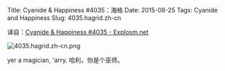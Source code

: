Title: Cyanide & Happiness #4035：海格
Date: 2015-08-25
Tags: Cyanide and Happiness
Slug: 4035.hagrid.zh-cn

译自：[Cyanide & Happiness #4035 - Explosm.net](http://explosm.net/comics/4035/)


![4035.hagrid.zh-cn.png](/static/images/comics/4035.hagrid.zh-cn.png)


yer a magician, 'arry.
哈利，你是个巫师。